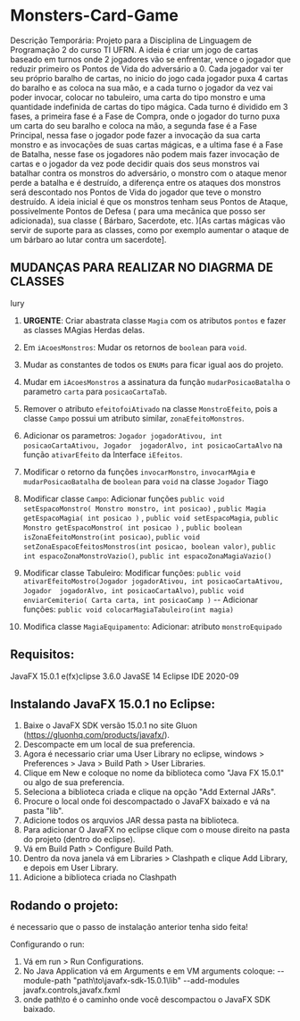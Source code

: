 # Monsters-Card-Game
 Descrição Temporária: Projeto para a Disciplina de Linguagem de Programação 2 do curso TI UFRN. A ideia é criar um jogo de cartas baseado em turnos onde 2 jogadores vão se enfrentar, vence o jogador que reduzir primeiro os Pontos de Vida do adversário a 0. Cada jogador vai ter seu próprio baralho de cartas, no inicio do jogo cada jogador puxa 4 cartas do baralho e as coloca na sua mão, e a cada turno o jogador da vez vai poder invocar, colocar no tabuleiro, uma carta do tipo monstro e uma quantidade indefinida de cartas do tipo mágica. Cada turno é dividido em 3 fases, a primeira fase é a Fase de Compra, onde o jogador do turno puxa um carta do seu baralho e coloca na mão, a segunda fase é a Fase Principal, nessa fase o jogador pode fazer a invocação da sua carta monstro e as invocações de suas cartas mágicas, e a ultima fase é a Fase de Batalha, nesse fase os jogadores não podem mais fazer invocação de cartas e o jogador da vez pode decidir quais dos seus monstros vai batalhar contra os monstros do adversário, o monstro com o ataque menor perde a batalha e é destruído, a diferença entre os ataques dos monstros será descontado nos Pontos de Vida do jogador que teve o monstro destruído. A ideia inicial é que os monstros tenham seus Pontos de Ataque, possivelmente Pontos de Defesa ( para uma mecânica que posso ser adicionada), sua classe ( Bárbaro, Sacerdote, etc. )[As cartas mágicas vão servir de suporte para as classes, como por exemplo aumentar o ataque de um bárbaro ao lutar contra um sacerdote].

## MUDANÇAS PARA REALIZAR NO DIAGRMA DE CLASSES
Iury
1. **URGENTE**: Criar abastrata classe `Magia` com os atributos `pontos` e fazer as classes MAgias Herdas delas.

1. Em `iAcoesMonstros`: Mudar os retornos de `boolean` para `void`.
2. Mudar as constantes de todos os `ENUMs` para ficar igual aos do projeto.
3. Mudar em `iAcoesMonstros` a assinatura da função `mudarPosicaoBatalha` o parametro `carta` para `posicaoCartaTab`.
4. Remover o atributo `efeitofoiAtivado` na classe `MonstroEfeito`, pois a classe `Campo` possui um atributo similar, `zonaEfeitoMonstros`.
5. Adicionar os parametros: `Jogador jogadorAtivou, int posicaoCartaAtivou, Jogador  jogadorAlvo, int posicaoCartaAlvo` na função `ativarEfeito` da Interface `iEfeitos`.
7. Modificar o retorno da funções `invocarMonstro`, `invocarMAgia` e `mudarPosicaoBatalha` de `boolean` para `void` na classe `Jogador`
Tiago
8. Modificar classe `Campo`: Adicionar funções ` public void setEspacoMonstro( Monstro monstro, int posicao) ` , `public Magia getEspacoMagia( int posicao )` , `public void setEspacoMagia`, `public Monstro getEspacoMonstro( int posicao )` , `public boolean isZonaEfeitoMonstro(int posicao)`, `public void setZonaEspacoEfeitosMonstros(int posicao, boolean valor)`, `public int espacoZonaMonstroVazio()`, `public int espacoZonaMagiaVazio()`

9. Modificar classe Tabuleiro: Modificar funções: `public void ativarEfeitoMostro(Jogador jogadorAtivou, int posicaoCartaAtivou, Jogador  jogadorAlvo, int posicaoCartaAlvo)`,  `public void enviarCemiterio( Carta carta, int posicaoCamp )` -- Adicionar funções: `public void colocarMagiaTabuleiro(int magia)`

10. Modifica classe `MagiaEquipamento`: Adicionar: atributo `monstroEquipado`

## Requisitos:

JavaFX 15.0.1
e(fx)clipse 3.6.0
JavaSE 14
Eclipse IDE 2020-09

## Instalando JavaFX 15.0.1 no Eclipse:

1. Baixe o JavaFX SDK versão 15.0.1 no site Gluon (https://gluonhq.com/products/javafx/).
2. Descompacte em um local de sua preferencia.
3. Agora é necessario criar uma User Library no eclipse, windows > Preferences > Java > Build Path > User Libraries.
4. Clique em New e coloque no nome da biblioteca como "Java FX 15.0.1" ou algo de sua preferencia.
5. Seleciona a biblioteca criada e clique na opção "Add External JARs".
6. Procure o local onde foi descompactado o JavaFX baixado e vá na pasta "lib".
7. Adicione todos os arquvios JAR dessa pasta na biblioteca.
8. Para adicionar O JavaFX no eclipse clique com o mouse direito na pasta do projeto (dentro do eclipse).
9. Vá em Build Path > Configure Build Path.
10. Dentro da nova janela vá em Libraries > Clashpath e clique Add Library, e depois em User Library.
11. Adicione a biblioteca criada no Clashpath

## Rodando o projeto:

é necessario que o passo de instalação anterior tenha sido feita!

Configurando o run:
1. Vá em run > Run Configurations.
2. No Java Application vá em Arguments e em VM arguments coloque:  --module-path "path\to\javafx-sdk-15.0.1\lib" --add-modules javafx.controls,javafx.fxml
3. onde path\to é o caminho onde você descompactou o JavaFX SDK baixado.


